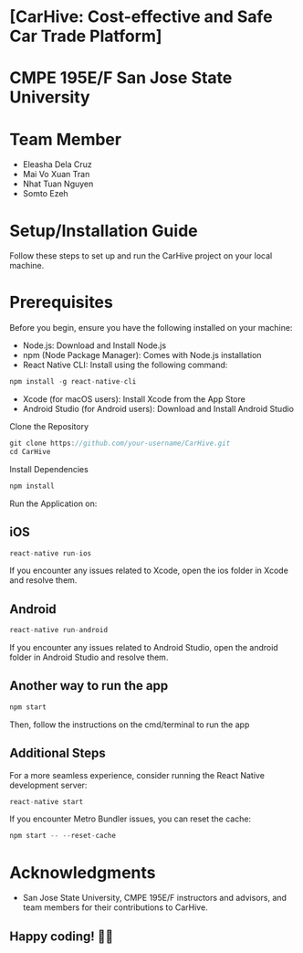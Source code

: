 # [CarHive: Cost-effective and Safe Car Trade Platform]

# CMPE 195E/F San Jose State University

# Team Member
- Eleasha Dela Cruz
- Mai Vo Xuan Tran
- Nhat Tuan Nguyen
- Somto Ezeh

# Setup/Installation Guide
Follow these steps to set up and run the CarHive project on your local machine.

# Prerequisites
Before you begin, ensure you have the following installed on your machine:

- Node.js: Download and Install Node.js
- npm (Node Package Manager): Comes with Node.js installation
- React Native CLI: Install using the following command:

```javascript
npm install -g react-native-cli
```

- Xcode (for macOS users): Install Xcode from the App Store
- Android Studio (for Android users): Download and Install Android Studio

Clone the Repository
```javascript
git clone https://github.com/your-username/CarHive.git
cd CarHive
```

Install Dependencies
```javascript
npm install
```

Run the Application on:
## iOS
```javascript
react-native run-ios
```
If you encounter any issues related to Xcode, open the ios folder in Xcode and resolve them.

## Android
```javascript
react-native run-android
```
If you encounter any issues related to Android Studio, open the android folder in Android Studio and resolve them.

## Another way to run the app
```javascript
npm start
```
Then, follow the instructions on the cmd/terminal to run the app

## Additional Steps
For a more seamless experience, consider running the React Native development server:
```javascript
react-native start
```

If you encounter Metro Bundler issues, you can reset the cache:
```javascript
npm start -- --reset-cache
```

# Acknowledgments
- San Jose State University, CMPE 195E/F instructors and advisors, and team members for their contributions to CarHive.

## Happy coding! 🚗✨
